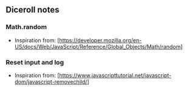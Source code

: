 ## Diceroll notes

### Math.random
- Inspiration from: [https://developer.mozilla.org/en-US/docs/Web/JavaScript/Reference/Global_Objects/Math/random]


### Reset input and log
- Inspiration from: [https://www.javascripttutorial.net/javascript-dom/javascript-removechild/]